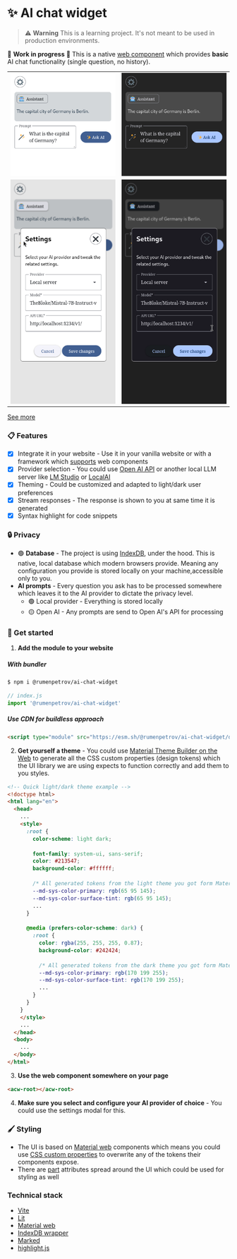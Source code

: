 # ✨ AI chat widget

>  ⚠️ **Warning** This is a learning project. It's not meant to be used in production environments.

🚧 **Work in progress** 🚧 This is a native [web component](https://developer.mozilla.org/en-US/docs/Web/API/Web_components) which provides **basic** AI chat functionality (single question, no history).

| | |
|-|-|
| ![mobile light capital](preview/standalone-mobile-light-capital.png) | ![mobile dark capital](preview/standalone-mobile-dark-capital.png)
| ![mobile light provider settings](preview/standalone-mobile-light-provider-settings.png) | ![mobile dark provider settings](preview/standalone-mobile-dark-provider-settings.png) |

[See more](preview/)

### 📋 Features
* [x] Integrate it in your website - Use it in your vanilla website or with a framework which [supports](https://custom-elements-everywhere.com/) web components
* [x] Provider selection - You could use [Open AI API](https://platform.openai.com/) or another local LLM server like [LM Studio](https://lmstudio.ai/) or [LocalAI](https://localai.io/)
* [x] Theming - Could be customized and adapted to light/dark user preferences
* [x] Stream responses - The response is shown to you at same time it is generated
* [x] Syntax highlight for code snippets

### 🔒 Privacy

* 🟢 **Database** - The project is using [IndexDB](https://developer.mozilla.org/en-US/docs/Web/API/IndexedDB_API), under the hood. This is native, local database which modern browsers provide. Meaning any configuration you provide is stored locally on your machine,accessible only to you.
* **AI prompts** - Every question you ask has to be processed somewhere which leaves it to the AI provider to dictate the privacy level.
  * 🟢 Local provider - Everything is stored locally
  * 🟡 Open AI - Any prompts are send to Open AI's API for processing

### 🚀 Get started

1. **Add the module to your website**

##### With bundler
```sh
$ npm i @rumenpetrov/ai-chat-widget
```

```js
// index.js
import '@rumenpetrov/ai-chat-widget'
```

##### Use CDN for buildless approach

```html
<script type="module" src="https://esm.sh/@rumenpetrov/ai-chat-widget/dist/bundle.js"></script>
```

2. **Get yourself a theme** - You could use [Material Theme Builder on the Web](https://material-foundation.github.io/material-theme-builder/) to generate all the CSS custom properties (design tokens) which the UI library we are using expects to function correctly and add them to you styles.

```html
<!-- Quick light/dark theme example -->
<!doctype html>
<html lang="en">
  <head>
    ...
    <style>
      :root {
        color-scheme: light dark;

        font-family: system-ui, sans-serif;
        color: #213547;
        background-color: #ffffff;

        /* All generated tokens from the light theme you got form Material Theme Builder */
        --md-sys-color-primary: rgb(65 95 145);
        --md-sys-color-surface-tint: rgb(65 95 145);
        ...
      }

      @media (prefers-color-scheme: dark) {
        :root {
          color: rgba(255, 255, 255, 0.87);
          background-color: #242424;

          /* All generated tokens from the dark theme you got form Material Theme Builder */
          --md-sys-color-primary: rgb(170 199 255);
          --md-sys-color-surface-tint: rgb(170 199 255);
          ...
        }
      }
    }
    </style>
    ...
  </head>
  <body>
    ...
  </body>
</html>
```

3. **Use the web component somewhere on your page**

```html
<acw-root></acw-root>
```

4. **Make sure you select and configure your AI provider of choice** - You could use the settings modal for this.

### 🖌️ Styling

* The UI is based on [Material web](https://material-web.dev/) components which means you could use [CSS custom properties](https://material-web.dev/theming/material-theming/) to overwrite any of the tokens their components expose.
* There are [part](https://developer.mozilla.org/en-US/docs/Web/CSS/::part) attributes spread around the UI which could be used for styling as well

### Technical stack
* [Vite](https://vitejs.dev/)
* [Lit](https://lit.dev/)
* [Material web](https://material-web.dev/)
* [IndexDB wrapper](https://github.com/jakearchibald/idb)
* [Marked](https://marked.js.org/)
* [highlight.js](https://highlightjs.org/)